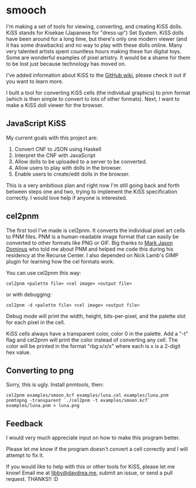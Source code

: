 # smooch

I'm making a set of tools for viewing, converting, and creating KiSS dolls. 
KiSS stands for Kisekae (Japanese for "dress up") Set System. KiSS dolls 
have been around for a long time, but there's only one modern viewer (and it 
has some drawbacks) and no way to play with these dolls online. Many very 
talented artists spent countless hours making these fun digital toys. Some are 
wonderful examples of pixel artistry. It would be a shame for them to be lost 
just because technology has moved on.

I've added information about KiSS to the [GitHub wiki](https://github.com/emhoracek/smooch/wiki), please check it out if you want to learn more.

I built a tool for converting KiSS cells (the individual graphics) to pnm
format (which is then simple to convert to lots of other formats). Next, I 
want to make a KiSS doll viewer for the browser.

## JavaScript KiSS

My current goals with this project are:

1. Convert CNF to JSON using Haskell
2. Interpret the CNF with JavaScript 
3. Allow dolls to be uploaded to a server to be converted.
4. Allow users to play with dolls in the browser.
5. Enable users to create/edit dolls in the browser. 

This is a very ambitious plan and right now I'm still going back and forth between steps one and two, trying to implement the KiSS specification correctly. I would love help if anyone is interested.

## cel2pnm

The first tool I've made is cel2pnm. It converts the individual pixel
art cells to PNM files. PNM is a human-readable image format that can easily
be converted to other formats like PNG or GIF. Big thanks to [Mark Jason Dominus](http://blog.plover.com/)
 who told me about PNM and helped me code this during his residency at the Recurse 
Center. I also depended on Nick Lamb's GIMP plugin for learning how the cel
formats work.

You can use cel2pnm this way:

```(sh)
cel2pnm <palette file> <cel image> <output file> 
```
or with debugging:
```(sh)
cel2pnm -d <palette file> <cel image> <output file> 
```

Debug mode will print the width, height, bits-per-pixel, and the palette slot
for each pixel in the cell.

KiSS cells always have a transparent color, color 0 in the palette. Add a "-t" 
flag and cel2pnm will print the color instead of converting any cell. The 
color will be printed in the format "rbg:x/x/x" where each is x is a 2-digit 
hex value.

## Converting to png

Sorry, this is ugly. Install pnmtools, then:

```(sh)
cel2pnm examples/smoon.kcf examples/luna.cel examples/luna.pnm
pnmtopng -transparent `./cel2pnm -t examples/smoon.kcf` examples/luna.pnm > luna.png
```

## Feedback

I would very much appreciate input on how to make this program better.

Please let me know if the program doesn't convert a cell correctly and I will 
attempt to fix it.

If you would like to help with this or other tools for KiSS, please let me know!
Email me at libby@daydrea.me, submit an issue, or send a pull request. THANKS!! :D
